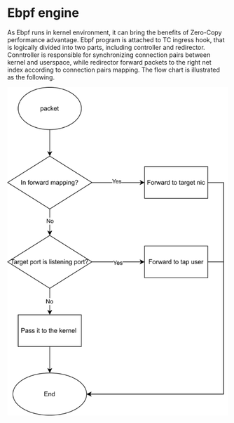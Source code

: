 # Ebpf engine

As Ebpf runs in kernel environment, it can bring the benefits of Zero-Copy performance advantage.
Ebpf program is attached to TC ingress hook, that is logically divided into two parts, including controller and redirector.  Conntroller is responsible for synchronizing connection pairs between kernel and userspace, while redirector forward packets to the right net index according to connection pairs mapping.
The flow chart is illustrated as the following.

<img src="ebpf.svg"/>
